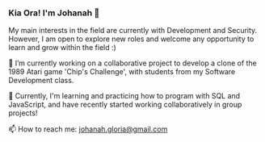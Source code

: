 ### Kia Ora! I'm Johanah 👋
My main interests in the field are currently with Development and Security.
However, I am open to explore new roles and welcome any opportunity to learn and grow within the field :)

🔭 I’m currently working on a collaborative project to develop a clone of the 1989 Atari game 'Chip's Challenge', with students from my Software Development class. 

🌱 Currently, I'm learning and practicing how to program with SQL and JavaScript, and have recently started working collaboratively in group projects! 

📫 How to reach me: johanah.gloria@gmail.com
<!--
**johanahg/johanahg** is a ✨ _special_ ✨ repository because its `README.md` (this file) appears on your GitHub profile.

Here are some ideas to get you started:

- 🔭 I’m currently working on ...
- 🌱 I’m currently learning ...
- 👯 I’m looking to collaborate on ...
- 🤔 I’m looking for help with ...
- 💬 Ask me about ...
- 📫 How to reach me: ...
- 😄 Pronouns: ...
- ⚡ Fun fact: ...
-->
